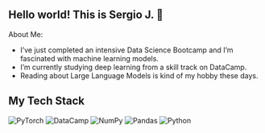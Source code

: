 ## Hello world! This is Sergio J. 👋

About Me:
- I’ve just completed an intensive Data Science Bootcamp and I’m fascinated with machine learning models.
- I’m currently studying deep learning from a skill track on DataCamp.
- Reading about Large Language Models is kind of my hobby these days.

## My Tech Stack

![PyTorch](https://img.shields.io/badge/PyTorch-EE4C2C?style=for-the-badge&logo=pytorch&logoColor=white)
![DataCamp](https://img.shields.io/badge/DataCamp-00A9E0?style=for-the-badge&logo=datacamp&logoColor=white)
![NumPy](https://img.shields.io/badge/NumPy-013243?style=for-the-badge&logo=numpy&logoColor=white)
![Pandas](https://img.shields.io/badge/Pandas-150458?style=for-the-badge&logo=pandas&logoColor=white)
![Python](https://img.shields.io/badge/Python-3776AB?style=for-the-badge&logo=python&logoColor=white)


